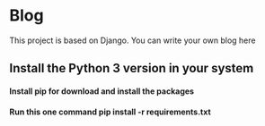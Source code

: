 # Blog
This project is based on Django. You can write your own blog here

## Install the Python 3 version in your system

#### Install pip for download and install the packages 

#### Run this one command    pip install -r requirements.txt
